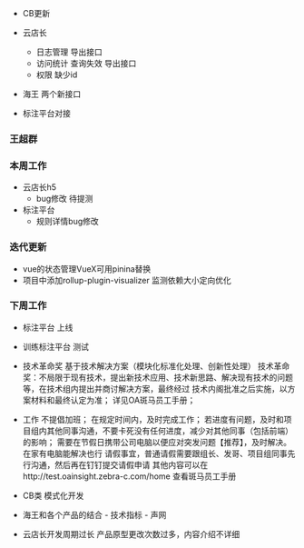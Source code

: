 - CB更新

- 云店长
  - 日志管理 导出接口
  - 访问统计 查询失效 导出接口
  - 权限 缺少id

- 海王 两个新接口

- 标注平台对接

### 王超群
 ### 本周工作
  - 云店长h5
    - bug修改 待提测
  - 标注平台
    -  规则详情bug修改

 ### 迭代更新
  - vue的状态管理VueX可用pinina替换
  - 项目中添加rollup-plugin-visualizer 监测依赖大小定向优化
### 下周工作
  - 标注平台 上线
  - 训练标注平台 测试

- 技术革命奖
基于技术解决方案（模块化标准化处理、创新性处理）
技术革命奖：不局限于现有技术，提出新技术应用、技术新思路、解决现有技术的问题等，在技术组内提出并商讨解决方案，最终经过
技术内阁批准之后实施，以方案材料和最终认定为准；
详见OA斑马员工手册；

- 工作
不提倡加班；
在规定时间内，及时完成工作；
若进度有问题，及时和项目组内其他同事沟通，不要卡死没有任何进度，减少对其他同事（包括前端）的影响；
需要在节假日携带公司电脑以便应对突发问题【推荐】，及时解决。在家有电脑能解决也行
请假事宜，普通请假需要跟组长、发哥、项目组同事先行沟通，然后再在钉钉提交请假申请
其他内容可以在http://test.oainsight.zebra-c.com/home 查看斑马员工手册


- CB类 模式化开发
- 海王和各个产品的结合 - 技术指标 - 声网
- 云店长开发周期过长 产品原型更改次数过多，内容介绍不详细 
